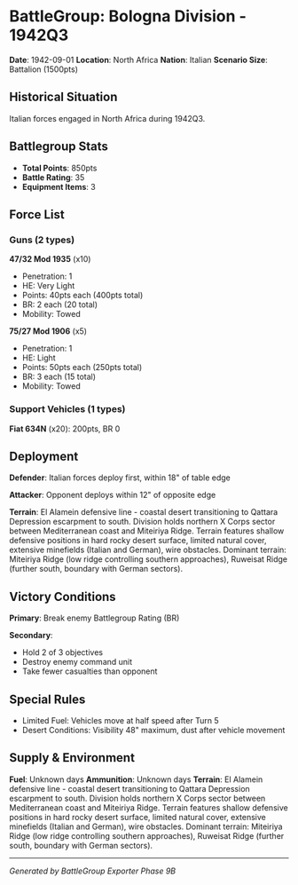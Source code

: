 # BattleGroup: Bologna Division - 1942Q3

**Date**: 1942-09-01
**Location**: North Africa
**Nation**: Italian
**Scenario Size**: Battalion (1500pts)

## Historical Situation

Italian forces engaged in North Africa during 1942Q3.

## Battlegroup Stats

- **Total Points**: 850pts
- **Battle Rating**: 35
- **Equipment Items**: 3

## Force List

### Guns (2 types)

**47/32 Mod 1935** (x10)
- Penetration: 1
- HE: Very Light
- Points: 40pts each (400pts total)
- BR: 2 each (20 total)
- Mobility: Towed

**75/27 Mod 1906** (x5)
- Penetration: 1
- HE: Light
- Points: 50pts each (250pts total)
- BR: 3 each (15 total)
- Mobility: Towed

### Support Vehicles (1 types)

**Fiat 634N** (x20): 200pts, BR 0

## Deployment

**Defender**: Italian forces deploy first, within 18" of table edge

**Attacker**: Opponent deploys within 12" of opposite edge

**Terrain**: El Alamein defensive line - coastal desert transitioning to Qattara Depression escarpment to south. Division holds northern X Corps sector between Mediterranean coast and Miteiriya Ridge. Terrain features shallow defensive positions in hard rocky desert surface, limited natural cover, extensive minefields (Italian and German), wire obstacles. Dominant terrain: Miteiriya Ridge (low ridge controlling southern approaches), Ruweisat Ridge (further south, boundary with German sectors).

## Victory Conditions

**Primary**: Break enemy Battlegroup Rating (BR)

**Secondary**:
- Hold 2 of 3 objectives
- Destroy enemy command unit
- Take fewer casualties than opponent

## Special Rules

- Limited Fuel: Vehicles move at half speed after Turn 5
- Desert Conditions: Visibility 48" maximum, dust after vehicle movement

## Supply & Environment

**Fuel**: Unknown days
**Ammunition**: Unknown days
**Terrain**: El Alamein defensive line - coastal desert transitioning to Qattara Depression escarpment to south. Division holds northern X Corps sector between Mediterranean coast and Miteiriya Ridge. Terrain features shallow defensive positions in hard rocky desert surface, limited natural cover, extensive minefields (Italian and German), wire obstacles. Dominant terrain: Miteiriya Ridge (low ridge controlling southern approaches), Ruweisat Ridge (further south, boundary with German sectors).

---

*Generated by BattleGroup Exporter Phase 9B*
